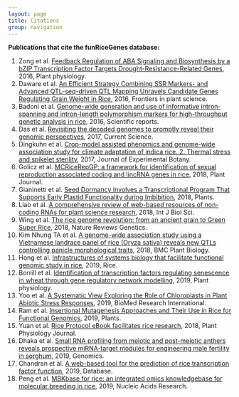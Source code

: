```yaml
---
layout: page
title: Citations
group: navigation
---
```


**Publications that cite the funRiceGenes database:**  

1. Zong et al. [Feedback Regulation of ABA Signaling and Biosynthesis by a bZIP Transcription Factor Targets Drought-Resistance-Related Genes](http://www.plantphysiol.org/content/early/2016/06/20/pp.16.00469.abstract), 2016, Plant physiology.
2. Daware et al. [An Efficient Strategy Combining SSR Markers- and Advanced QTL-seq-driven QTL Mapping Unravels Candidate Genes Regulating Grain Weight in Rice](http://journal.frontiersin.org/article/10.3389/fpls.2016.01535/full), 2016, Frontiers in plant science.
3. Badoni et al. [Genome-wide generation and use of informative intron-spanning and intron-length polymorphism markers for high-throughput genetic analysis in rice](http://www.nature.com/articles/srep23765), 2016, Scientific reports.
4. Das et al. [Revisiting the decoded genomes to promptly reveal their genomic perspectives](http://www.currentscience.ac.in/Volumes/112/02/0279.pdf), 2017, Current Science.
5. Dingkuhn et al. [Crop-model assisted phenomics and genome-wide association study for climate adaptation of indica rice. 2. Thermal stress and spikelet sterility](https://doi.org/10.1093/jxb/erx250), 2017, Journal of Experimental Botany.
6. Golicz et al. [MCRiceRepGP: a framework for identification of sexual reproduction associated coding and lincRNA genes in rice](https://onlinelibrary.wiley.com/doi/abs/10.1111/tpj.14019), 2018, Plant Journal.
7. Gianinetti et al. [Seed Dormancy Involves a Transcriptional Program That Supports Early Plastid Functionality during Imbibition](http://www.mdpi.com/2223-7747/7/2/35/htm), 2018, Plants.
8. Liao et al. [A comprehensive review of web-based resources of non-coding RNAs for plant science research](http://www.ijbs.com/v14p0819), 2018, Int J Biol Sci.
9. Wing et al. [The rice genome revolution: from an ancient grain to Green Super Rice](https://www.nature.com/articles/s41576-018-0024-z), 2018, Nature Reviews Genetics.
10. Kim Nhung TA et al. [A genome-wide association study using a Vietnamese landrace panel of rice (Oryza sativa) reveals new QTLs controlling panicle morphological traits](https://bmcplantbiol.biomedcentral.com/articles/10.1186/s12870-018-1504-1), 2018, BMC Plant Biology.
11. Hong et al. [Infrastructures of systems biology that facilitate functional genomic study in rice](https://link.springer.com/article/10.1186/s12284-019-0276-z), 2019, Rice.
12. Borrill et al. [Identification of transcription factors regulating senescence in wheat through gene regulatory network modelling](http://www.plantphysiol.org/content/early/2019/05/07/pp.19.00380.abstract), 2019, Plant physiology.
13. Yoo et al. [A Systematic View Exploring the Role of Chloroplasts in Plant Abiotic Stress Responses](https://www.hindawi.com/journals/bmri/2019/6534745/), 2019, BioMed Research International.
14. Ram et al. [Insertional Mutagenesis Approaches and Their Use in Rice for Functional Genomics](https://www.mdpi.com/2223-7747/8/9/310), 2019, Plants.
15. Yuan et al. [Rice Protocol eBook facilitates rice research](http://www.plant-physiology.com/upload/file/201812280935448659.pdf), 2018, Plant Physiology Journal.
16. Dhaka et al. [Small RNA profiling from meiotic and post-meiotic anthers reveals prospective miRNA-target modules for engineering male fertility in sorghum](https://www.sciencedirect.com/science/article/pii/S0888754319302927), 2019, Genomics.
17. Chandran et al. [A web-based tool for the prediction of rice transcription factor function](https://academic.oup.com/database/article/doi/10.1093/database/baz061/5511305), 2019, Database.
18. Peng et al. [MBKbase for rice: an integrated omics knowledgebase for molecular breeding in rice](https://academic.oup.com/nar/advance-article/doi/10.1093/nar/gkz921/5590660), 2019, Nucleic Acids Research.
